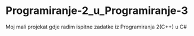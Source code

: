 # Programiranje-2_u_Programiranje-3
Moj mali projekat gdje radim ispitne zadatke iz Programiranja 2(C++) u C#
